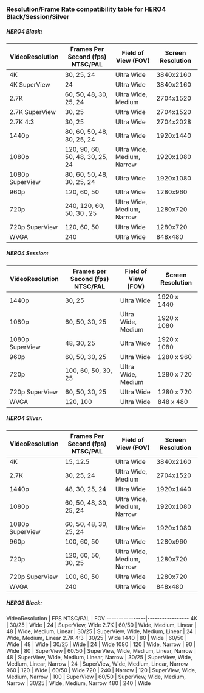 ### Resolution/Frame Rate compatibility table for HERO4 Black/Session/Silver

##### HERO4 Black:

VideoResolution |   Frames Per Second (fps) NTSC/PAL |  Field of View (FOV)        | Screen Resolution
----------------|----------------------------------|-----------------------------|-------------------
4K              |  30, 25, 24                      |  Ultra Wide                   |    3840x2160
4K SuperView      |  24                                |  Ultra Wide                   |    3840x2160
2.7K              |  60, 50, 48, 30, 25, 24            |  Ultra Wide, Medium           |    2704x1520
2.7K SuperView  |  30, 25                          |  Ultra Wide                   |    2704x1520
2.7K 4:3          |  30, 25                            |  Ultra Wide                   |    2704x2028
1440p           |  80, 60, 50, 48, 30, 25, 24      |  Ultra Wide                   |    1920x1440
1080p           |  120, 90, 60, 50, 48, 30, 25, 24 |  Ultra Wide, Medium, Narrow |    1920x1080
1080p SuperView |    80, 60, 50, 48, 30, 25, 24        |  Ultra Wide                   |    1920x1080
960p              |  120, 60, 50                       |  Ultra Wide                   |    1280x960
720p              |  240, 120, 60, 50, 30 , 25       |  Ultra Wide, Medium, Narrow |    1280x720
720p SuperView  |  120, 60, 50                     |  Ultra Wide                   |    1280x720
WVGA              |  240                               |  Ultra Wide                   |    848x480

##### HERO4 Session:                                                                     

VideoResolution |   Frames per Second (fps) NTSC/PAL | Field of View (FOV)         |  Screen Resolution
----------------|----------------------------------|-----------------------------|-------------------
1440p           |  30, 25                          | Ultra Wide                    |     1920 x 1440
1080p           |  60, 50, 30, 25                  | Ultra Wide, Medium            |     1920 x 1080
1080p SuperView |   48, 30, 25                       | Ultra Wide                  |     1920 x 1080
960p              |  60, 50, 30, 25                    | Ultra Wide                    |     1280 x 960
720p              |  100, 60, 50, 30, 25               | Ultra Wide, Medium            |     1280 x 720
720p SuperView  |  60, 50, 30, 25                  | Ultra Wide                    |     1280 x 720
WVGA              |  120, 100                        | Ultra Wide                  |     848 x 480

##### HERO4 Silver:

VideoResolution |   Frames Per Second (fps) NTSC/PAL | Field of View (FOV)         |  Screen Resolution
----------------|----------------------------------|-----------------------------|-------------------
4K              | 15, 12.5                         | Ultra Wide                    |    3840x2160
2.7K              | 30, 25, 24                       | Ultra Wide, Medium          |    2704x1520
1440p           | 48, 30, 25, 24                     | Ultra Wide                  |    1920x1440
1080p           | 60, 50, 48, 30, 25, 24             | Ultra Wide, Medium, Narrow  |    1920x1080
1080p SuperView | 60, 50, 48, 30, 25, 24             | Ultra Wide                  |    1920x1080
960p              | 100, 60, 50                        | Ultra Wide                    |    1280x960
720p              | 120, 60, 50, 30, 25                | Ultra Wide, Medium, Narrow  |    1280x720
720p SuperView  | 100, 60, 50                      | Ultra Wide                    |    1280x720
WVGA              | 240                                | Ultra Wide                    |    848x480






##### HERO5 Black:

VideoResolution |  FPS NTSC/PAL | FOV
----------------|-----------------
4K              |  30/25        |  Wide
                |  24           |  SuperView, Wide
2.7K            |  60/50        |  Wide, Medium, Linear
                |  48           |  Wide, Medium, Linear
                |  30/25        |  SuperView, Wide, Medium, Linear
                |  24           |  Wide, Medium, Linear
2.7K 4:3        |  30/25        |  Wide
1440            |  80           |  Wide
                |  60/50        |  Wide
                |  48           |  Wide
                |  30/25        |  Wide
                |  24           |  Wide
1080            |  120          |  Wide, Narrow
                |  90           |  Wide
                |  80           |  SuperView
                |  60/50        |  SuperView, Wide, Medium, Linear, Narrow
                |  48           |  SuperView, Wide, Medium, Linear, Narrow
                |  30/25        |  SuperView, Wide, Medium, Linear, Narrow
                |  24           |  SuperView, Wide, Medium, Linear, Narrow
960             |  120          |  Wide
                |  60/50        |  Wide
720             |  240          |  Narrow
                |  120          |  SuperView, Wide, Medium, Narrow
                |  100          |  SuperView
                |  60/50        |  SuperView, Wide, Medium, Narrow
                |  30/25        |  Wide, Medium, Narrow
480             |  240          |  Wide


                
